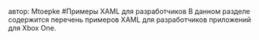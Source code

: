 автор: Mtoepke
#Примеры XAML для разработчиков
В данном разделе содержится перечень примеров XAML для разработчиков приложений для Xbox One.


<!--HONumber=Jun16_HO4-->


